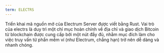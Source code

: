 ```yaml
---
term: ELECTRS
---
```


Triển khai mã nguồn mở của Electrum Server được viết bằng Rust. Vai trò của electrs là duy trì một chỉ mục hoàn chỉnh về địa chỉ và giao dịch Bitcoin từ blockchain được cung cấp bởi một nút đầy đủ, nhằm mục đích làm cho việc truy vấn từ phần mềm ví (như Electrum, chẳng hạn) trở nên dễ dàng và nhanh chóng.